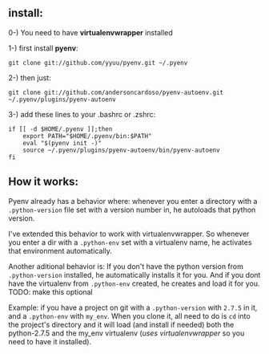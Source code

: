 ## install:

0-) You need to have **virtualenvwrapper** installed

1-) first install **pyenv**:

    git clone git://github.com/yyuu/pyenv.git ~/.pyenv
    
2-) then just: 

    git clone git://github.com/andersoncardoso/pyenv-autoenv.git ~/.pyenv/plugins/pyenv-autoenv
    
3-) add these lines to your .bashrc or .zshrc:

    if [[ -d $HOME/.pyenv ]];then
        export PATH="$HOME/.pyenv/bin:$PATH"
        eval "$(pyenv init -)"
        source ~/.pyenv/plugins/pyenv-autoenv/bin/pyenv-autoenv
    fi
    
## How it works:

Pyenv already has a behavior where: whenever you enter a directory with a `.python-version` file set 
with a version number in, he autoloads that python version. 

I've extended this behavior to work with virtualenvwrapper. So whenever you enter a dir with a `.python-env` 
set with a virtualenv name, he activates that environment automatically. 

Another aditional behavior is: If you don't have the python version from `.python-version` installed, 
he automatically installs it for you. And if you dont have the virtualenv from `.python-env` created, 
he creates and load it for you.
TODO: make this optional

Example: if you have a project on git with a `.python-version` with `2.7.5` in it, and a  `.python-env` with `my_env`. 
When you clone it, all need to do is `cd` into the project's directory and it will load (and install if needed) both 
the python-2.7.5 and the my_env virtualenv (*uses virtualenvwrapper* so you need to have it installed).


